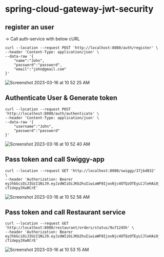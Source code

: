 # spring-cloud-gateway-jwt-security

## register an user
-> Call auth-service with below cURL
```
curl --location --request POST 'http://localhost:8080/auth/register' \
--header 'Content-Type: application/json' \
--data-raw '{
    "name":"John",
    "password":"password",
    "email":"john@gmail.com"
}'
```
![Screenshot 2023-03-16 at 10 52 25 AM](https://user-images.githubusercontent.com/25712816/225522510-386fb3c6-5cd5-43fd-a84f-bab9f1e60d66.png)

## Authenticate User & Generate token 

```
curl --location --request POST 'http://localhost:8080/auth/authenticate' \
--header 'Content-Type: application/json' \
--data-raw '{
    "username":"John",
    "password":"password"
}'
```
![Screenshot 2023-03-16 at 10 52 40 AM](https://user-images.githubusercontent.com/25712816/225522686-b7f192f2-16fc-4582-8bbd-591d208427a7.png)


## Pass token and call Swiggy-app 
```
curl --location --request GET 'http://localhost:8080/swiggy/37jbd832' \
--header 'Authorization: Bearer eyJhbGciOiJIUzI1NiJ9.eyJzdWIiOiJKb2huIiwiaWF0IjoxNjc4OTQzOTEyLCJleHAiOjE2Nzg5NDU3MTJ9.gV7_cGO0XDRlOKRM6MGEAM2kPdFp-cTiUepy3Xw0CrE'
```
![Screenshot 2023-03-16 at 10 52 58 AM](https://user-images.githubusercontent.com/25712816/225522724-83012849-23fd-4c91-92e6-eb0b0a854ba5.png)

## Pass token and call Restaurant service
```
curl --location --request GET 'http://localhost:8080/restaurant/orders/status/9u71245h' \
--header 'Authorization: Bearer eyJhbGciOiJIUzI1NiJ9.eyJzdWIiOiJKb2huIiwiaWF0IjoxNjc4OTQzOTEyLCJleHAiOjE2Nzg5NDU3MTJ9.gV7_cGO0XDRlOKRM6MGEAM2kPdFp-cTiUepy3Xw0CrE'
```
![Screenshot 2023-03-16 at 10 53 15 AM](https://user-images.githubusercontent.com/25712816/225522744-38176905-2b8c-4649-8627-569c1a2370ce.png)


